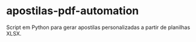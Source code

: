# apostilas-pdf-automation
Script em Python para gerar apostilas personalizadas a partir de planilhas XLSX.
